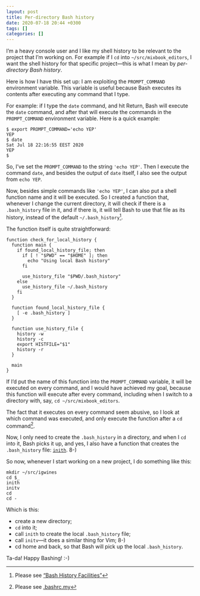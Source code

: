 ```yaml
---
layout: post
title: Per-directory Bash history
date: 2020-07-18 20:44 +0300
tags: []
categories: []
---
```


I’m a heavy console user and I like my shell history to be relevant to the project that I’m working on. For example if I `cd` into `~/src/mixbook_editors`, I want the shell history for that specific project—this is what I mean by _per-directory Bash history_.

Here is how I have this set up: I am exploiting the `PROMPT_COMMAND` environment variable. This variable is useful because Bash executes its contents after executing any command that I type.

For example: if I type the `date` command, and hit Return, Bash will execute the `date` command, and after that will execute the commands in the `PROMPT_COMMAND` environment variable. Here is a quick example:

```shell
$ export PROMPT_COMMAND='echo YEP'
YEP
$ date
Sat Jul 18 22:16:55 EEST 2020
YEP
$ 
```

So, I’ve set the `PROMPT_COMMAND` to the string `'echo YEP'`. Then I execute the command `date`, and besides the output of `date` itself, I also see the output from `echo YEP`.

Now, besides simple commands like `'echo YEP'`, I can also put a shell function name and it will be executed. So I created a function that, whenever I change the current directory, it will check if there is a `.bash_history` file in it, and if there is, it will tell Bash to use that file as its history, instead of the default `~/.bash_history`[^1].

The function itself is quite straightforward:

```shell
function check_for_local_history {
  function main {
    if found_local_history_file; then
      if [ ! "$PWD" == "$HOME" ]; then
        echo "Using local Bash history"
      fi

      use_history_file "$PWD/.bash_history"
    else
      use_history_file ~/.bash_history
    fi
  }

  function found_local_history_file {
    [ -e .bash_history ]
  }

  function use_history_file {
    history -w
    history -c
    export HISTFILE="$1"
    history -r
  }

  main
}
```

If I’d put the name of this function into the `PROMPT_COMMAND` variable, it will be executed on every command, and I would have achieved my goal, because this function will execute after every command, including when I switch to a directory with, say, `cd ~/src/mixbook_editors`.

The fact that it executes on every command seem abusive, so I look at which command was executed, and only execute the function after a `cd` command[^2].

Now, I only need to create the `.bash_history` in a directory, and when I `cd` into it, Bash picks it up, and yes, I also have a function that creates the `.bash_history` file: [`inith`][0]. 8-)

So now, whenever I start working on a new project, I do something like this:

```shell
mkdir ~/src/igwines
cd $_
inith
initv
cd
cd -
```

Which is this:
- create a new directory;
- `cd` into it;
- call `inith` to create the local `.bash_history` file;
- call `initv`—it does a similar thing for Vim; 8-)
- cd home and back, so that Bash will pick up the local `.bash_history`.

Ta-da! Happy Bashing! :-)

[^1]: Please see [“Bash History Facilities”](https://www.gnu.org/software/bash/manual/bash.html#Bash-History-Facilities-1)
[^2]: Please see [.bashrc.my](https://github.com/gurdiga/dotfiles/blob/80bd639/.bashrc.my#L146)

[0]: https://github.com/gurdiga/dotfiles/blob/80bd639/.bashrc.my#L310-L316
